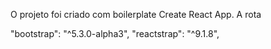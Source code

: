 O projeto foi criado com boilerplate Create React App.
A rota

"bootstrap": "^5.3.0-alpha3",
"reactstrap": "^9.1.8",
